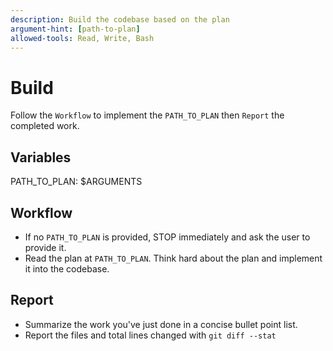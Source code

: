 ```yaml
---
description: Build the codebase based on the plan
argument-hint: [path-to-plan]
allowed-tools: Read, Write, Bash
---
```


# Build

Follow the `Workflow` to implement the `PATH_TO_PLAN` then `Report` the completed work.

## Variables

PATH_TO_PLAN: $ARGUMENTS

## Workflow

- If no `PATH_TO_PLAN` is provided, STOP immediately and ask the user to provide it.
- Read the plan at `PATH_TO_PLAN`. Think hard about the plan and implement it into the codebase.

## Report

- Summarize the work you've just done in a concise bullet point list.
- Report the files and total lines changed with `git diff --stat`